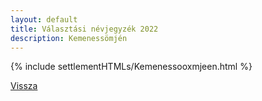 ```yaml
---
layout: default
title: Választási névjegyzék 2022
description: Kemenessömjén
---
```


{% include settlementHTMLs/Kemenessooxmjeen.html %}

[Vissza](./)